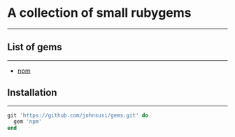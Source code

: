 # A collection of small rubygems
--------------------------------------------------------------------------------

## List of gems
--------------------------------------------------------------------------------

  - [npm](lib/npm.md)

## Installation
--------------------------------------------------------------------------------

~~~ruby
git 'https://github.com/johnsusi/gems.git' do
  gem 'npm'
end
~~~
